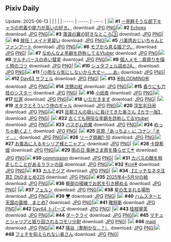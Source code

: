 ## Pixiv Daily
Update: 2025-06-13
|      |      |      |
| :----: | :----: | :----: |
|![](https://pixiv.microyu.workers.dev/c/240x480/img-master/img/2025/06/12/08/51/58/131436636_p0_master1200.jpg) **#1** [一見軽そうな部下キャラの忠義や能力が高いの好き。](https://www.pixiv.net/artworks/131436636) download: [JPG](https://pixiv.microyu.workers.dev/img-original/img/2025/06/12/08/51/58/131436636_p0.jpg) [PNG](https://pixiv.microyu.workers.dev/img-original/img/2025/06/12/08/51/58/131436636_p0.png)|![](https://pixiv.microyu.workers.dev/c/240x480/img-master/img/2025/06/11/12/29/21/131429689_p0_master1200.jpg) **#2** [Echoes](https://www.pixiv.net/artworks/131429689) download: [JPG](https://pixiv.microyu.workers.dev/img-original/img/2025/06/11/12/29/21/131429689_p0.jpg) [PNG](https://pixiv.microyu.workers.dev/img-original/img/2025/06/11/12/29/21/131429689_p0.png)|![](https://pixiv.microyu.workers.dev/c/240x480/img-master/img/2025/06/11/18/24/05/131437184_p0_master1200.jpg) **#3** [落涙の翼の好きなところ③](https://www.pixiv.net/artworks/131437184) download: [JPG](https://pixiv.microyu.workers.dev/img-original/img/2025/06/11/18/24/05/131437184_p0.jpg) [PNG](https://pixiv.microyu.workers.dev/img-original/img/2025/06/11/18/24/05/131437184_p0.png)|
|![](https://pixiv.microyu.workers.dev/c/240x480/img-master/img/2025/06/11/12/04/49/131429204_p0_master1200.jpg) **#4** [就任！メイド見習い](https://www.pixiv.net/artworks/131429204) download: [JPG](https://pixiv.microyu.workers.dev/img-original/img/2025/06/11/12/04/49/131429204_p0.jpg) [PNG](https://pixiv.microyu.workers.dev/img-original/img/2025/06/11/12/04/49/131429204_p0.png)|![](https://pixiv.microyu.workers.dev/c/240x480/img-master/img/2025/06/12/00/22/06/131452419_p0_master1200.jpg) **#5** [バ美肉おじいちゃんとファンアート](https://www.pixiv.net/artworks/131452419) download: [JPG](https://pixiv.microyu.workers.dev/img-original/img/2025/06/12/00/22/06/131452419_p0.jpg) [PNG](https://pixiv.microyu.workers.dev/img-original/img/2025/06/12/00/22/06/131452419_p0.png)|![](https://pixiv.microyu.workers.dev/c/240x480/img-master/img/2025/06/11/08/20/48/131425471_p0_master1200.jpg) **#6** [モブから見る姫アク。](https://www.pixiv.net/artworks/131425471) download: [JPG](https://pixiv.microyu.workers.dev/img-original/img/2025/06/11/08/20/48/131425471_p0.jpg) [PNG](https://pixiv.microyu.workers.dev/img-original/img/2025/06/11/08/20/48/131425471_p0.png)|
|![](https://pixiv.microyu.workers.dev/c/240x480/img-master/img/2025/06/11/21/09/49/131443570_p0_master1200.jpg) **#7** [なめんなよ年齢を詐称してるVtuber](https://www.pixiv.net/artworks/131443570) download: [JPG](https://pixiv.microyu.workers.dev/img-original/img/2025/06/11/21/09/49/131443570_p0.jpg) [PNG](https://pixiv.microyu.workers.dev/img-original/img/2025/06/11/21/09/49/131443570_p0.png)|![](https://pixiv.microyu.workers.dev/c/240x480/img-master/img/2025/06/12/00/18/10/131452265_p0_master1200.jpg) **#8** [マルチバースの赤い彗星](https://www.pixiv.net/artworks/131452265) download: [JPG](https://pixiv.microyu.workers.dev/img-original/img/2025/06/12/00/18/10/131452265_p0.jpg) [PNG](https://pixiv.microyu.workers.dev/img-original/img/2025/06/12/00/18/10/131452265_p0.png)|![](https://pixiv.microyu.workers.dev/c/240x480/img-master/img/2025/06/12/06/00/08/131459108_p0_master1200.jpg) **#9** [個人メモ：肩周りを描く時のコツ](https://www.pixiv.net/artworks/131459108) download: [JPG](https://pixiv.microyu.workers.dev/img-original/img/2025/06/12/06/00/08/131459108_p0.jpg) [PNG](https://pixiv.microyu.workers.dev/img-original/img/2025/06/12/06/00/08/131459108_p0.png)|
|![](https://pixiv.microyu.workers.dev/c/240x480/img-master/img/2025/06/11/02/18/26/131420019_p0_master1200.jpg) **#10** [シュタフェル詰め24。](https://www.pixiv.net/artworks/131420019) download: [JPG](https://pixiv.microyu.workers.dev/img-original/img/2025/06/11/02/18/26/131420019_p0.jpg) [PNG](https://pixiv.microyu.workers.dev/img-original/img/2025/06/11/02/18/26/131420019_p0.png)|![](https://pixiv.microyu.workers.dev/c/240x480/img-master/img/2025/06/11/00/26/54/131416634_p0_master1200.jpg) **#11** [｢小雨なら気にしないから大丈ー……あ｣](https://www.pixiv.net/artworks/131416634) download: [JPG](https://pixiv.microyu.workers.dev/img-original/img/2025/06/11/00/26/54/131416634_p0.jpg) [PNG](https://pixiv.microyu.workers.dev/img-original/img/2025/06/11/00/26/54/131416634_p0.png)|![](https://pixiv.microyu.workers.dev/c/240x480/img-master/img/2025/06/11/00/00/18/131415178_p0_master1200.jpg) **#12** [Day63 サフェル](https://www.pixiv.net/artworks/131415178) download: [JPG](https://pixiv.microyu.workers.dev/img-original/img/2025/06/11/00/00/18/131415178_p0.jpg) [PNG](https://pixiv.microyu.workers.dev/img-original/img/2025/06/11/00/00/18/131415178_p0.png)|
|![](https://pixiv.microyu.workers.dev/c/240x480/img-master/img/2025/06/12/17/20/20/131471002_p0_master1200.jpg) **#13** [🏵️BLOOMING🏵️](https://www.pixiv.net/artworks/131471002) download: [JPG](https://pixiv.microyu.workers.dev/img-original/img/2025/06/12/17/20/20/131471002_p0.jpg) [PNG](https://pixiv.microyu.workers.dev/img-original/img/2025/06/12/17/20/20/131471002_p0.png)|![](https://pixiv.microyu.workers.dev/c/240x480/img-master/img/2025/06/11/21/35/22/131444605_p0_master1200.jpg) **#14** [沈黙の紅](https://www.pixiv.net/artworks/131444605) download: [JPG](https://pixiv.microyu.workers.dev/img-original/img/2025/06/11/21/35/22/131444605_p0.jpg) [PNG](https://pixiv.microyu.workers.dev/img-original/img/2025/06/11/21/35/22/131444605_p0.png)|![](https://pixiv.microyu.workers.dev/c/240x480/img-master/img/2025/06/12/19/12/16/131474700_p0_master1200.jpg) **#15** [香りにも力技のシスター](https://www.pixiv.net/artworks/131474700) download: [JPG](https://pixiv.microyu.workers.dev/img-original/img/2025/06/12/19/12/16/131474700_p0.jpg) [PNG](https://pixiv.microyu.workers.dev/img-original/img/2025/06/12/19/12/16/131474700_p0.png)|
|![](https://pixiv.microyu.workers.dev/c/240x480/img-master/img/2025/06/12/16/24/53/131469928_p0_master1200.jpg) **#16** [小纸夜](https://www.pixiv.net/artworks/131469928) download: [JPG](https://pixiv.microyu.workers.dev/img-original/img/2025/06/12/16/24/53/131469928_p0.jpg) [PNG](https://pixiv.microyu.workers.dev/img-original/img/2025/06/12/16/24/53/131469928_p0.png)|![](https://pixiv.microyu.workers.dev/c/240x480/img-master/img/2025/06/11/20/57/41/131442855_p0_master1200.jpg) **#17** [红莲](https://www.pixiv.net/artworks/131442855) download: [JPG](https://pixiv.microyu.workers.dev/img-original/img/2025/06/11/20/57/41/131442855_p0.jpg) [PNG](https://pixiv.microyu.workers.dev/img-original/img/2025/06/11/20/57/41/131442855_p0.png)|![](https://pixiv.microyu.workers.dev/c/240x480/img-master/img/2025/06/11/07/00/03/131424158_p0_master1200.jpg) **#18** [いただきます](https://www.pixiv.net/artworks/131424158) download: [JPG](https://pixiv.microyu.workers.dev/img-original/img/2025/06/11/07/00/03/131424158_p0.jpg) [PNG](https://pixiv.microyu.workers.dev/img-original/img/2025/06/11/07/00/03/131424158_p0.png)|
|![](https://pixiv.microyu.workers.dev/c/240x480/img-master/img/2025/06/11/00/00/11/131415122_p0_master1200.jpg) **#19** [オタクとそういう仲のギャル](https://www.pixiv.net/artworks/131415122) download: [JPG](https://pixiv.microyu.workers.dev/img-original/img/2025/06/11/00/00/11/131415122_p0.jpg) [PNG](https://pixiv.microyu.workers.dev/img-original/img/2025/06/11/00/00/11/131415122_p0.png)|![](https://pixiv.microyu.workers.dev/c/240x480/img-master/img/2025/06/12/13/03/52/131466322_p0_master1200.jpg) **#20** [浮生半日闲](https://www.pixiv.net/artworks/131466322) download: [JPG](https://pixiv.microyu.workers.dev/img-original/img/2025/06/12/13/03/52/131466322_p0.jpg) [PNG](https://pixiv.microyu.workers.dev/img-original/img/2025/06/12/13/03/52/131466322_p0.png)|![](https://pixiv.microyu.workers.dev/c/240x480/img-master/img/2025/06/11/00/04/25/131415639_p0_master1200.jpg) **#21** [旦那さんの扱いに長けてきた奥さん【カラー版】](https://www.pixiv.net/artworks/131415639) download: [JPG](https://pixiv.microyu.workers.dev/img-original/img/2025/06/11/00/04/25/131415639_p0.jpg) [PNG](https://pixiv.microyu.workers.dev/img-original/img/2025/06/11/00/04/25/131415639_p0.png)|
|![](https://pixiv.microyu.workers.dev/c/240x480/img-master/img/2025/06/12/21/26/28/131479946_p0_master1200.jpg) **#22** [古くても現役な年齢を詐称してるVtuber](https://www.pixiv.net/artworks/131479946) download: [JPG](https://pixiv.microyu.workers.dev/img-original/img/2025/06/12/21/26/28/131479946_p0.jpg) [PNG](https://pixiv.microyu.workers.dev/img-original/img/2025/06/12/21/26/28/131479946_p0.png)|![](https://pixiv.microyu.workers.dev/c/240x480/img-master/img/2025/06/11/12/09/17/131429300_p0_master1200.jpg) **#23** [バスボム効果](https://www.pixiv.net/artworks/131429300) download: [JPG](https://pixiv.microyu.workers.dev/img-original/img/2025/06/11/12/09/17/131429300_p0.jpg) [PNG](https://pixiv.microyu.workers.dev/img-original/img/2025/06/11/12/09/17/131429300_p0.png)|![](https://pixiv.microyu.workers.dev/c/240x480/img-master/img/2025/06/12/16/12/00/131469680_p0_master1200.jpg) **#24** [めっちゃ動くよ！](https://www.pixiv.net/artworks/131469680) download: [JPG](https://pixiv.microyu.workers.dev/img-original/img/2025/06/12/16/12/00/131469680_p0.jpg) [PNG](https://pixiv.microyu.workers.dev/img-original/img/2025/06/12/16/12/00/131469680_p0.png)|
|![](https://pixiv.microyu.workers.dev/c/240x480/img-master/img/2025/06/11/18/51/14/131438042_p0_master1200.jpg) **#25** [灰原「あっちよ」ﾑﾆ コナン「オイ…」](https://www.pixiv.net/artworks/131438042) download: [JPG](https://pixiv.microyu.workers.dev/img-original/img/2025/06/11/18/51/14/131438042_p0.jpg) [PNG](https://pixiv.microyu.workers.dev/img-original/img/2025/06/11/18/51/14/131438042_p0.png)|![](https://pixiv.microyu.workers.dev/c/240x480/img-master/img/2025/06/11/23/18/09/131449247_p0_master1200.jpg) **#26** [リーグ挑戦1-10](https://www.pixiv.net/artworks/131449247) download: [JPG](https://pixiv.microyu.workers.dev/img-original/img/2025/06/11/23/18/09/131449247_p0.jpg) [PNG](https://pixiv.microyu.workers.dev/img-original/img/2025/06/11/23/18/09/131449247_p0.png)|![](https://pixiv.microyu.workers.dev/c/240x480/img-master/img/2025/06/11/02/29/58/131420258_p0_master1200.jpg) **#27** [お風呂に入るキシリア様とニャアン](https://www.pixiv.net/artworks/131420258) download: [JPG](https://pixiv.microyu.workers.dev/img-original/img/2025/06/11/02/29/58/131420258_p0.jpg) [PNG](https://pixiv.microyu.workers.dev/img-original/img/2025/06/11/02/29/58/131420258_p0.png)|
|![](https://pixiv.microyu.workers.dev/c/240x480/img-master/img/2025/06/12/14/33/17/131467854_p0_master1200.jpg) **#28** [卡提希娅](https://www.pixiv.net/artworks/131467854) download: [JPG](https://pixiv.microyu.workers.dev/img-original/img/2025/06/12/14/33/17/131467854_p0.jpg) [PNG](https://pixiv.microyu.workers.dev/img-original/img/2025/06/12/14/33/17/131467854_p0.png)|![](https://pixiv.microyu.workers.dev/c/240x480/img-master/img/2025/06/11/20/21/00/131441429_p0_master1200.jpg) **#29** [雨の日   竜神さま雨を降らせて☔](https://www.pixiv.net/artworks/131441429) download: [JPG](https://pixiv.microyu.workers.dev/img-original/img/2025/06/11/20/21/00/131441429_p0.jpg) [PNG](https://pixiv.microyu.workers.dev/img-original/img/2025/06/11/20/21/00/131441429_p0.png)|![](https://pixiv.microyu.workers.dev/c/240x480/img-master/img/2025/06/11/13/46/17/131431087_p0_master1200.jpg) **#30** [commission](https://www.pixiv.net/artworks/131431087) download: [JPG](https://pixiv.microyu.workers.dev/img-original/img/2025/06/11/13/46/17/131431087_p0.jpg) [PNG](https://pixiv.microyu.workers.dev/img-original/img/2025/06/11/13/46/17/131431087_p0.png)|
|![](https://pixiv.microyu.workers.dev/c/240x480/img-master/img/2025/06/11/17/13/33/131435084_p0_master1200.jpg) **#31** [カバスの館を脱走したことがあるララァの話](https://www.pixiv.net/artworks/131435084) download: [JPG](https://pixiv.microyu.workers.dev/img-original/img/2025/06/11/17/13/33/131435084_p0.jpg) [PNG](https://pixiv.microyu.workers.dev/img-original/img/2025/06/11/17/13/33/131435084_p0.png)|![](https://pixiv.microyu.workers.dev/c/240x480/img-master/img/2025/06/11/20/36/38/131442060_p0_master1200.jpg) **#32** [💗cm💗](https://www.pixiv.net/artworks/131442060) download: [JPG](https://pixiv.microyu.workers.dev/img-original/img/2025/06/11/20/36/38/131442060_p0.jpg) [PNG](https://pixiv.microyu.workers.dev/img-original/img/2025/06/11/20/36/38/131442060_p0.png)|![](https://pixiv.microyu.workers.dev/c/240x480/img-master/img/2025/06/12/13/01/40/131466282_p0_master1200.jpg) **#33** [カルテジア](https://www.pixiv.net/artworks/131466282) download: [JPG](https://pixiv.microyu.workers.dev/img-original/img/2025/06/12/13/01/40/131466282_p0.jpg) [PNG](https://pixiv.microyu.workers.dev/img-original/img/2025/06/12/13/01/40/131466282_p0.png)|
|![](https://pixiv.microyu.workers.dev/c/240x480/img-master/img/2025/06/11/18/13/03/131436882_p0_master1200.jpg) **#34** [【エッチなネタ注意】DbDまとめ225](https://www.pixiv.net/artworks/131436882) download: [JPG](https://pixiv.microyu.workers.dev/img-original/img/2025/06/11/18/13/03/131436882_p0.jpg) [PNG](https://pixiv.microyu.workers.dev/img-original/img/2025/06/11/18/13/03/131436882_p0.png)|![](https://pixiv.microyu.workers.dev/c/240x480/img-master/img/2025/06/11/07/42/34/131424879_p0_master1200.jpg) **#35** [2025年4~5月分の絵](https://www.pixiv.net/artworks/131424879) download: [JPG](https://pixiv.microyu.workers.dev/img-original/img/2025/06/11/07/42/34/131424879_p0.jpg) [PNG](https://pixiv.microyu.workers.dev/img-original/img/2025/06/11/07/42/34/131424879_p0.png)|![](https://pixiv.microyu.workers.dev/c/240x480/img-master/img/2025/06/11/11/48/15/131428689_p0_master1200.jpg) **#36** [臀部の稜線でお尻を引き締める](https://www.pixiv.net/artworks/131428689) download: [JPG](https://pixiv.microyu.workers.dev/img-original/img/2025/06/11/11/48/15/131428689_p0.jpg) [PNG](https://pixiv.microyu.workers.dev/img-original/img/2025/06/11/11/48/15/131428689_p0.png)|
|![](https://pixiv.microyu.workers.dev/c/240x480/img-master/img/2025/06/11/02/03/14/131419679_p0_master1200.jpg) **#37** [フェルン](https://www.pixiv.net/artworks/131419679) download: [JPG](https://pixiv.microyu.workers.dev/img-original/img/2025/06/11/02/03/14/131419679_p0.jpg) [PNG](https://pixiv.microyu.workers.dev/img-original/img/2025/06/11/02/03/14/131419679_p0.png)|![](https://pixiv.microyu.workers.dev/c/240x480/img-master/img/2025/06/11/00/00/31/131415257_p0_master1200.jpg) **#38** [星の生まれる場所](https://www.pixiv.net/artworks/131415257) download: [JPG](https://pixiv.microyu.workers.dev/img-original/img/2025/06/11/00/00/31/131415257_p0.jpg) [PNG](https://pixiv.microyu.workers.dev/img-original/img/2025/06/11/00/00/31/131415257_p0.png)|![](https://pixiv.microyu.workers.dev/c/240x480/img-master/img/2025/06/12/20/53/59/131478406_p0_master1200.jpg) **#39** [❤](https://www.pixiv.net/artworks/131478406) download: [JPG](https://pixiv.microyu.workers.dev/img-original/img/2025/06/12/20/53/59/131478406_p0.jpg) [PNG](https://pixiv.microyu.workers.dev/img-original/img/2025/06/12/20/53/59/131478406_p0.png)|
|![](https://pixiv.microyu.workers.dev/c/240x480/img-master/img/2025/06/11/22/02/53/131445929_p0_master1200.jpg) **#40** [ハムスターと天国の面接　まとめ7](https://www.pixiv.net/artworks/131445929) download: [JPG](https://pixiv.microyu.workers.dev/img-original/img/2025/06/11/22/02/53/131445929_p0.jpg) [PNG](https://pixiv.microyu.workers.dev/img-original/img/2025/06/11/22/02/53/131445929_p0.png)|![](https://pixiv.microyu.workers.dev/c/240x480/img-master/img/2025/06/11/17/00/22/131434633_p0_master1200.jpg) **#41** [雅努斯](https://www.pixiv.net/artworks/131434633) download: [JPG](https://pixiv.microyu.workers.dev/img-original/img/2025/06/11/17/00/22/131434633_p0.jpg) [PNG](https://pixiv.microyu.workers.dev/img-original/img/2025/06/11/17/00/22/131434633_p0.png)|![](https://pixiv.microyu.workers.dev/c/240x480/img-master/img/2025/06/12/00/00/12/131451090_p0_master1200.jpg) **#42** [Day64 トパーズ](https://www.pixiv.net/artworks/131451090) download: [JPG](https://pixiv.microyu.workers.dev/img-original/img/2025/06/12/00/00/12/131451090_p0.jpg) [PNG](https://pixiv.microyu.workers.dev/img-original/img/2025/06/12/00/00/12/131451090_p0.png)|
|![](https://pixiv.microyu.workers.dev/c/240x480/img-master/img/2025/06/12/13/57/28/131467173_p0_master1200.jpg) **#43** [桂枝寧芙](https://www.pixiv.net/artworks/131467173) download: [JPG](https://pixiv.microyu.workers.dev/img-original/img/2025/06/12/13/57/28/131467173_p0.jpg) [PNG](https://pixiv.microyu.workers.dev/img-original/img/2025/06/12/13/57/28/131467173_p0.png)|![](https://pixiv.microyu.workers.dev/c/240x480/img-master/img/2025/06/12/00/47/29/131453443_p0_master1200.jpg) **#44** [ダークライ](https://www.pixiv.net/artworks/131453443) download: [JPG](https://pixiv.microyu.workers.dev/img-original/img/2025/06/12/00/47/29/131453443_p0.jpg) [PNG](https://pixiv.microyu.workers.dev/img-original/img/2025/06/12/00/47/29/131453443_p0.png)|![](https://pixiv.microyu.workers.dev/c/240x480/img-master/img/2025/06/12/00/00/16/131451126_p0_master1200.jpg) **#45** [マチュとシャリアと振り回されるコモリ少尉](https://www.pixiv.net/artworks/131451126) download: [JPG](https://pixiv.microyu.workers.dev/img-original/img/2025/06/12/00/00/16/131451126_p0.jpg) [PNG](https://pixiv.microyu.workers.dev/img-original/img/2025/06/12/00/00/16/131451126_p0.png)|
|![](https://pixiv.microyu.workers.dev/c/240x480/img-master/img/2025/06/12/02/19/49/131456024_p0_master1200.jpg) **#46** [maid](https://www.pixiv.net/artworks/131456024) download: [JPG](https://pixiv.microyu.workers.dev/img-original/img/2025/06/12/02/19/49/131456024_p0.jpg) [PNG](https://pixiv.microyu.workers.dev/img-original/img/2025/06/12/02/19/49/131456024_p0.png)|![](https://pixiv.microyu.workers.dev/c/240x480/img-master/img/2025/06/11/13/01/36/131430311_p0_master1200.jpg) **#47** [降谷（牽制かな…？）](https://www.pixiv.net/artworks/131430311) download: [JPG](https://pixiv.microyu.workers.dev/img-original/img/2025/06/11/13/01/36/131430311_p0.jpg) [PNG](https://pixiv.microyu.workers.dev/img-original/img/2025/06/11/13/01/36/131430311_p0.png)|![](https://pixiv.microyu.workers.dev/c/240x480/img-master/img/2025/06/12/00/00/32/131451217_p0_master1200.jpg) **#48** [フェチを抑えられない奥さん](https://www.pixiv.net/artworks/131451217) download: [JPG](https://pixiv.microyu.workers.dev/img-original/img/2025/06/12/00/00/32/131451217_p0.jpg) [PNG](https://pixiv.microyu.workers.dev/img-original/img/2025/06/12/00/00/32/131451217_p0.png)|
